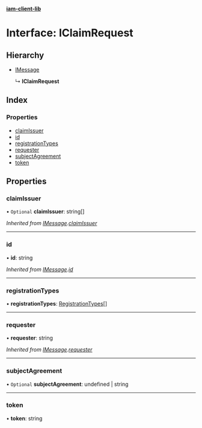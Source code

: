 **[iam-client-lib](../README.md)**

# Interface: IClaimRequest

## Hierarchy

* [IMessage](imessage.md)

  ↳ **IClaimRequest**

## Index

### Properties

* [claimIssuer](iclaimrequest.md#claimissuer)
* [id](iclaimrequest.md#id)
* [registrationTypes](iclaimrequest.md#registrationtypes)
* [requester](iclaimrequest.md#requester)
* [subjectAgreement](iclaimrequest.md#subjectagreement)
* [token](iclaimrequest.md#token)

## Properties

### claimIssuer

• `Optional` **claimIssuer**: string[]

*Inherited from [IMessage](imessage.md).[claimIssuer](imessage.md#claimissuer)*

___

### id

•  **id**: string

*Inherited from [IMessage](imessage.md).[id](imessage.md#id)*

___

### registrationTypes

•  **registrationTypes**: [RegistrationTypes](../enums/registrationtypes.md)[]

___

### requester

•  **requester**: string

*Inherited from [IMessage](imessage.md).[requester](imessage.md#requester)*

___

### subjectAgreement

• `Optional` **subjectAgreement**: undefined \| string

___

### token

•  **token**: string
